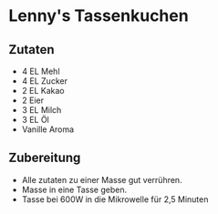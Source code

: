 # Lenny's Tassenkuchen

## Zutaten
- 4 EL Mehl 
- 4 EL Zucker 
- 2 EL Kakao 
- 2 Eier 
- 3 EL Milch 
- 3 EL Öl 
- Vanille Aroma

## Zubereitung
- Alle zutaten zu einer Masse gut verrühren. 
- Masse in eine Tasse geben. 
- Tasse bei 600W in die Mikrowelle für 2,5 Minuten 
